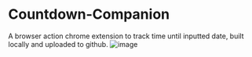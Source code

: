 # Countdown-Companion
A browser action chrome extension to track time until inputted date, built locally and uploaded to github.
![image](https://user-images.githubusercontent.com/121406496/221316206-71bea5ed-0ecc-45ba-afb4-685fe5a8a505.png)
